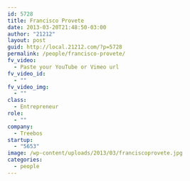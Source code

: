 ```yaml
---
id: 5728
title: Francisco Provete
date: 2013-03-20T21:48:50-03:00
author: "21212"
layout: post
guid: http://local.21212.com/?p=5728
permalink: /people/francisco-provete/
fv_video:
  - Paste your YouTube or Vimeo url
fv_video_id:
  - ""
fv_video_img:
  - ""
class:
  - Entrepreneur
role:
  - ""
company:
  - Treebos
startup:
  - "5653"
image: /wp-content/uploads/2013/03/franciscoprovete.jpg
categories:
  - people
---
```

